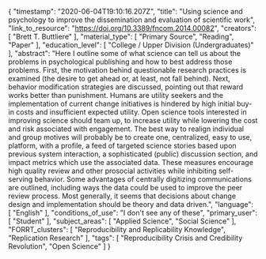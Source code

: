 {
    "timestamp": "2020-06-04T19:10:16.207Z",
    "title": "Using science and psychology to improve the dissemination and evaluation of scientific work",
    "link_to_resource": "https://doi.org/10.3389/fncom.2014.00082",
    "creators": [
        "Brett T. Buttliere"
    ],
    "material_type": [
        "Primary Source",
        "Reading",
        "Paper"
    ],
    "education_level": [
        "College / Upper Division (Undergraduates)"
    ],
    "abstract": "Here I outline some of what science can tell us about the problems in psychological publishing and how to best address those problems. First, the motivation behind questionable research practices is examined (the desire to get ahead or, at least, not fall behind). Next, behavior modification strategies are discussed, pointing out that reward works better than punishment. Humans are utility seekers and the implementation of current change initiatives is hindered by high initial buy-in costs and insufficient expected utility. Open science tools interested in improving science should team up, to increase utility while lowering the cost and risk associated with engagement. The best way to realign individual and group motives will probably be to create one, centralized, easy to use, platform, with a profile, a feed of targeted science stories based upon previous system interaction, a sophisticated (public) discussion section, and impact metrics which use the associated data. These measures encourage high quality review and other prosocial activities while inhibiting self-serving behavior. Some advantages of centrally digitizing communications are outlined, including ways the data could be used to improve the peer review process. Most generally, it seems that decisions about change design and implementation should be theory and data driven.",
    "language": [
        "English"
    ],
    "conditions_of_use": "I don't see any of these",
    "primary_user": [
        "Student"
    ],
    "subject_areas": [
        "Applied Science",
        "Social Science"
    ],
    "FORRT_clusters": [
        "Reproducibility and Replicability Knowledge",
        "Replication Research"
    ],
    "tags": [
        "Reproducibility Crisis and Credibility Revolution",
        "Open Science"
    ]
}
